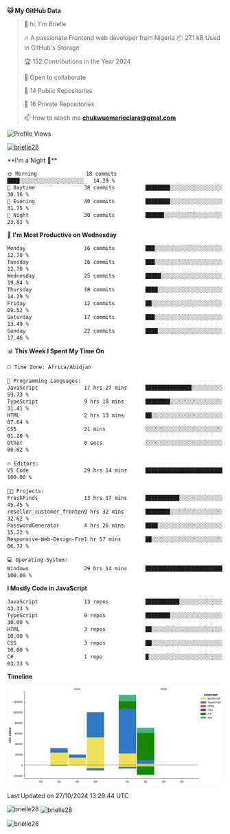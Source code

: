  <!--START_SECTION:waka-->

**🐱 My GitHub Data** 

>👋 hi, I'm Brielle
>
>🔥 A passionate Frontend web developer from Nigeria
> 📦 27.1 kB Used in GitHub's Storage 
 > 
> 🏆 152 Contributions in the Year 2024
 > 
> 🚫 Open to collaborate 
 > 
> 📜 14 Public Repositories 
 > 
> 🔑 16 Private Repositories 
 >
> 📫 How to reach me **chukwuemerieclara@gmal.com**

![Profile Views](http://img.shields.io/badge/Profile%20Views-50-blue)

<p align="left"> <a href="https://github.com/ryo-ma/github-profile-trophy"><img src="https://github-profile-trophy.vercel.app/?username=brielle28" alt="brielle28" /></a> </p>
**I'm a Night 🦉** 

```text
🌞 Morning                18 commits          ████░░░░░░░░░░░░░░░░░░░░░   14.29 % 
🌆 Daytime                38 commits          ████████░░░░░░░░░░░░░░░░░   30.16 % 
🌃 Evening                40 commits          ████████░░░░░░░░░░░░░░░░░   31.75 % 
🌙 Night                  30 commits          ██████░░░░░░░░░░░░░░░░░░░   23.81 % 
```
📅 **I'm Most Productive on Wednesday** 

```text
Monday                   16 commits          ███░░░░░░░░░░░░░░░░░░░░░░   12.70 % 
Tuesday                  16 commits          ███░░░░░░░░░░░░░░░░░░░░░░   12.70 % 
Wednesday                25 commits          █████░░░░░░░░░░░░░░░░░░░░   19.84 % 
Thursday                 18 commits          ████░░░░░░░░░░░░░░░░░░░░░   14.29 % 
Friday                   12 commits          ██░░░░░░░░░░░░░░░░░░░░░░░   09.52 % 
Saturday                 17 commits          ███░░░░░░░░░░░░░░░░░░░░░░   13.49 % 
Sunday                   22 commits          ████░░░░░░░░░░░░░░░░░░░░░   17.46 % 
```


📊 **This Week I Spent My Time On** 

```text
🕑︎ Time Zone: Africa/Abidjan

💬 Programming Languages: 
JavaScript               17 hrs 27 mins      ███████████████░░░░░░░░░░   59.73 % 
TypeScript               9 hrs 10 mins       ████████░░░░░░░░░░░░░░░░░   31.41 % 
HTML                     2 hrs 13 mins       ██░░░░░░░░░░░░░░░░░░░░░░░   07.64 % 
CSS                      21 mins             ░░░░░░░░░░░░░░░░░░░░░░░░░   01.20 % 
Other                    0 secs              ░░░░░░░░░░░░░░░░░░░░░░░░░   00.02 % 

🔥 Editors: 
VS Code                  29 hrs 14 mins      █████████████████████████   100.00 % 

🐱‍💻 Projects: 
FreshFinds               13 hrs 17 mins      ███████████░░░░░░░░░░░░░░   45.45 % 
reseller_customer_fronten9 hrs 32 mins       ████████░░░░░░░░░░░░░░░░░   32.62 % 
PasswordGenerator        4 hrs 26 mins       ████░░░░░░░░░░░░░░░░░░░░░   15.22 % 
Responsive-Web-Design-Fre1 hr 57 mins        ██░░░░░░░░░░░░░░░░░░░░░░░   06.72 % 

💻 Operating System: 
Windows                  29 hrs 14 mins      █████████████████████████   100.00 % 
```

**I Mostly Code in JavaScript** 

```text
JavaScript               13 repos            ███████████░░░░░░░░░░░░░░   43.33 % 
TypeScript               9 repos             ████████░░░░░░░░░░░░░░░░░   30.00 % 
HTML                     3 repos             ██░░░░░░░░░░░░░░░░░░░░░░░   10.00 % 
CSS                      3 repos             ██░░░░░░░░░░░░░░░░░░░░░░░   10.00 % 
C#                       1 repo              █░░░░░░░░░░░░░░░░░░░░░░░░   03.33 % 
```



**Timeline**

![Lines of Code chart](https://raw.githubusercontent.com/Brielle28/Brielle28/main/assets/bar_graph.png)


 Last Updated on 27/10/2024 13:29:44 UTC
<!--END_SECTION:waka-->


<p><img align="left" src="https://github-readme-stats.vercel.app/api/top-langs?username=brielle28&show_icons=true&locale=en&layout=compact" alt="brielle28" /></p>

<p>&nbsp;<img align="center" src="https://github-readme-stats.vercel.app/api?username=brielle28&show_icons=true&locale=en" alt="brielle28" /></p>

<p><img align="center" src="https://github-readme-streak-stats.herokuapp.com/?user=brielle28&" alt="brielle28" /></p>
